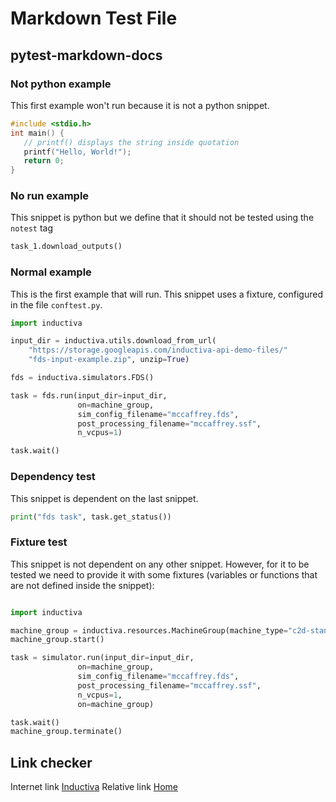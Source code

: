 # Markdown Test File

## pytest-markdown-docs

### Not python example
This first example won't run because it is not a python snippet.

```c
#include <stdio.h>
int main() {
   // printf() displays the string inside quotation
   printf("Hello, World!");
   return 0;
}
```

### No run example
This snippet is python but we define that it should not be tested using the
`notest` tag

```python notest
task_1.download_outputs()
```

### Normal example

This is the first example that will run.
This snippet uses a fixture, configured in the file `conftest.py`.

```python fixture:machine_group
import inductiva

input_dir = inductiva.utils.download_from_url(
    "https://storage.googleapis.com/inductiva-api-demo-files/"
    "fds-input-example.zip", unzip=True)

fds = inductiva.simulators.FDS()

task = fds.run(input_dir=input_dir,
               on=machine_group,
               sim_config_filename="mccaffrey.fds",
               post_processing_filename="mccaffrey.ssf",
               n_vcpus=1)

task.wait()
```

### Dependency test
This snippet is dependent on the last snippet.

```python continuation fixture:machine_group
print("fds task", task.get_status())
```

### Fixture test
This snippet is not dependent on any other snippet. However, for it to be tested
we need to provide it with some fixtures (variables or functions that are not
defined inside the snippet):

```python fixture:simulator fixture:input_dir fixture:machine_group

import inductiva

machine_group = inductiva.resources.MachineGroup(machine_type="c2d-standard-4",num_machines=1)
machine_group.start()

task = simulator.run(input_dir=input_dir,
               on=machine_group,
               sim_config_filename="mccaffrey.fds",
               post_processing_filename="mccaffrey.ssf",
               n_vcpus=1,
               on=machine_group)

task.wait()
machine_group.terminate()
```

## Link checker

Internet link [Inductiva](https://inductiva.ai)
Relative link [Home](./Home.md)
